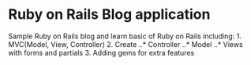 # Ruby on Rails  Blog application

Sample Ruby on Rails blog and learn basic of Ruby on Rails including:
	1. MVC(Model, View, Controller)
	2. Create
	..* Controller
	..* Model
	..* Views with forms and partials
	3. Adding gems for extra features
